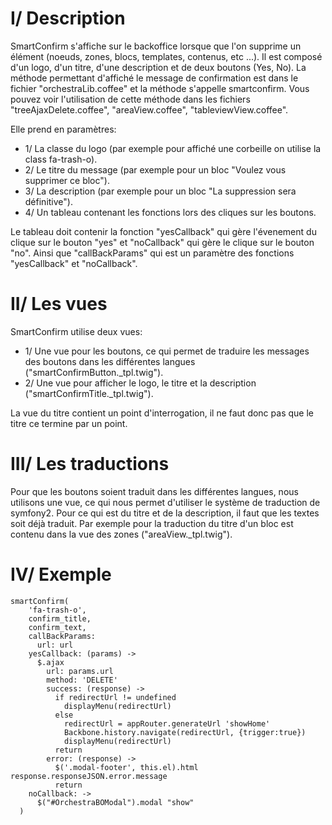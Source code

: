 #  I/ Description

SmartConfirm s'affiche sur le backoffice lorsque que l'on supprime un élément (noeuds, zones, blocs, templates, contenus, etc ...). Il est composé d'un logo, d'un titre, d'une description et de deux boutons (Yes, No).  La méthode permettant d'affiché le message de confirmation est dans le fichier "orchestraLib.coffee" et la méthode s'appelle smartconfirm. Vous pouvez voir l'utilisation de cette méthode dans les fichiers "treeAjaxDelete.coffee", "areaView.coffee", "tableviewView.coffee".

Elle prend en paramètres:
* 1/ La classe du logo (par exemple pour affiché une corbeille on utilise la class fa-trash-o).
* 2/ Le titre du message (par exemple pour un bloc "Voulez vous supprimer ce bloc").
* 3/ La description (par exemple pour un bloc "La suppression sera définitive").
* 4/ Un tableau contenant les fonctions lors des cliques sur les boutons.

Le tableau doit contenir la fonction "yesCallback" qui gère l'évenement du clique sur le bouton "yes" et "noCallback" qui gère le clique sur le bouton "no". Ainsi que "callBackParams" qui est un paramètre des fonctions "yesCallback" et "noCallback".

# II/ Les vues

SmartConfirm utilise deux vues:
* 1/ Une vue pour les boutons, ce qui permet de traduire les messages des boutons dans les différentes langues ("smartConfirmButton._tpl.twig").
* 2/ Une vue pour afficher le logo, le titre et la description ("smartConfirmTitle._tpl.twig").

La vue du titre contient un point d'interrogation, il ne faut donc pas que le titre ce termine par un point.

# III/ Les traductions

Pour que les boutons soient traduit dans les différentes langues, nous utilisons une vue, ce qui nous permet d'utiliser le système de traduction de symfony2. Pour ce qui est du titre et de la description, il faut que les textes soit déjà traduit. Par exemple pour la traduction du titre d'un bloc est contenu dans la vue des zones ("areaView._tpl.twig").

# IV/ Exemple

    smartConfirm(
        'fa-trash-o',
        confirm_title,
        confirm_text,
        callBackParams:
          url: url
        yesCallback: (params) ->
          $.ajax
            url: params.url
            method: 'DELETE'
            success: (response) ->
              if redirectUrl != undefined
                displayMenu(redirectUrl)
              else
                redirectUrl = appRouter.generateUrl 'showHome'
                Backbone.history.navigate(redirectUrl, {trigger:true})
                displayMenu(redirectUrl)
              return
            error: (response) ->
              $('.modal-footer', this.el).html response.responseJSON.error.message
              return
        noCallback: ->
          $("#OrchestraBOModal").modal "show"
      )
